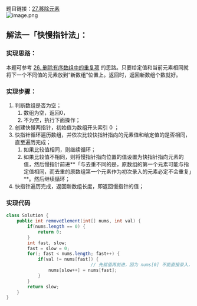 题目链接：[27.移除元素](https://leetcode.cn/problems/remove-element/)<br />![image.png](https://gitee.com/roada/drawingBed/raw/main/blog/1697533639859-f8ce1856-b213-48bf-9199-17aceb5d13be.png)
## 解法一「快慢指针法」：
### 实现思路：
本题可参考 [26. 删除有序数组中的重复项](https://www.yuque.com/u26951862/petxba/mqabkanpgqvglglu) 的思路。只要给定值和当前元素相同就将下一个不同值的元素放到“新数组”位置上。返回时，返回新数组个数就好。
### 实现步骤：

1. 判断数组是否为空；
   1. 数组为空，返回0，
   2. 不为空，执行下面操作；
2. 创建快慢两指针，初始值为数组开头索引 0 ；
3. 快指针循环遍历数组，并依次比较快指针指向的元素值和给定值的是否相同，直至遍历完成；
   1. 如果比较值相同，则继续循环；
   2. 如果比较值不相同，则将慢指针指向位置的值设置为快指针指向元素的值，然后慢指针前进**「与去重不同的是，原数组的第一个元素可能与指定值相同，而去重的原数组第一个元素作为初次录入的元素必定不会重复」**。然后继续循环；
4. 快指针遍历完成，返回新数组长度，即返回慢指针的值；
### 实现代码
```java
class Solution {
    public int removeElement(int[] nums, int val) {
        if(nums.length == 0) {
            return 0;
        }
        int fast, slow;
        fast = slow = 0;
        for(; fast < nums.length; fast++) {
            if(val != nums[fast]) {
								// 先赋值再前进，因为 nums[0] 不能直接录入，也需要判断是否应该移除
                nums[slow++] = nums[fast];
            }
        }
        return slow;
    }
}
```
## 
